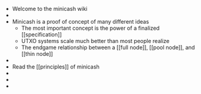 - Welcome to the minicash wiki
-
- Minicash is a proof of concept of many different ideas
	- The most important concept is the power of a finalized [[specification]]
	- UTXO systems scale much better than most people realize
	- The endgame relationship between a [[full node]], [[pool node]], and [[thin node]]
-
- Read the [[principles]] of minicash
-
-
-